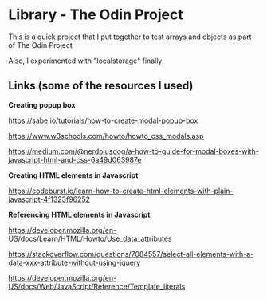 # Library - The Odin Project

This is a quick project that I put together to test arrays and objects as part of The Odin Project

Also, I experimented with "localstorage" finally



## Links (some of the resources I used)

**Creating popup box**

https://sabe.io/tutorials/how-to-create-modal-popup-box

https://www.w3schools.com/howto/howto_css_modals.asp

https://medium.com/@nerdplusdog/a-how-to-guide-for-modal-boxes-with-javascript-html-and-css-6a49d063987e



**Creating HTML elements in Javascript**

https://codeburst.io/learn-how-to-create-html-elements-with-plain-javascript-4f1323f96252



**Referencing HTML elements in Javascript**

https://developer.mozilla.org/en-US/docs/Learn/HTML/Howto/Use_data_attributes

https://stackoverflow.com/questions/7084557/select-all-elements-with-a-data-xxx-attribute-without-using-jquery

https://developer.mozilla.org/en-US/docs/Web/JavaScript/Reference/Template_literals


